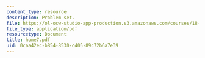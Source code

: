 ```yaml
---
content_type: resource
description: Problem set.
file: https://ol-ocw-studio-app-production.s3.amazonaws.com/courses/18-443-statistics-for-applications-fall-2003/0caa42ecb8548530c40589c72b6a7e39_home7.pdf
file_type: application/pdf
resourcetype: Document
title: home7.pdf
uid: 0caa42ec-b854-8530-c405-89c72b6a7e39
---
```

